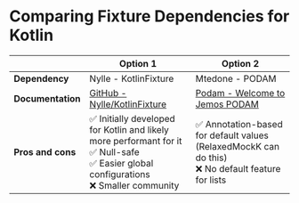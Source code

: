 # Comparing Fixture Dependencies for Kotlin

|                | Option 1                                                                                                                                                                            | Option 2                                                                                            |
|----------------|-------------------------------------------------------------------------------------------------------------------------------------------------------------------------------------|-----------------------------------------------------------------------------------------------------|
| **Dependency** | Nylle - KotlinFixture                                                                                                                                                               | Mtedone - PODAM                                                                                     |
| **Documentation** | [GitHub - Nylle/KotlinFixture](https://github.com/Nylle/KotlinFixture)                                                                                                              | [Podam - Welcome to Jemos PODAM](https://mtedone.github.io/podam/)                                  |
| **Pros and cons** | ✅ Initially developed for Kotlin and likely more performant for it<br> ✅ Null-safe<br> ✅ Easier global configurations<br> ❌ Smaller community | ✅ Annotation-based for default values (RelaxedMockK can do this)<br> ❌ No default feature for lists |
